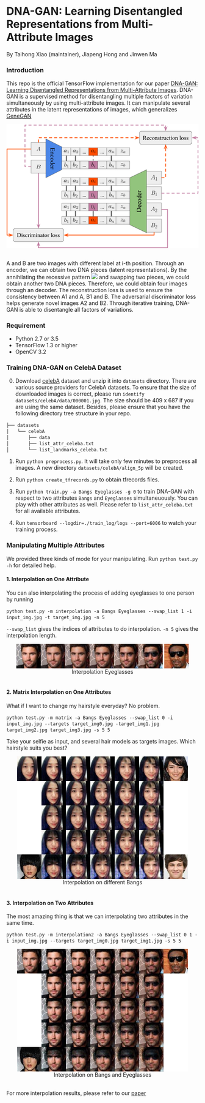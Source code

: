 # DNA-GAN: Learning Disentangled Representations from Multi-Attribute Images

By Taihong Xiao (maintainer), Jiapeng Hong and Jinwen Ma

### Introduction

This repo is the official TensorFlow implementation for our paper [DNA-GAN: Learning Disentangled Representations from
Multi-Attribute Images](https://openreview.net/pdf?id=Syr8Qc1CW).
DNA-GAN is a supervised method for disentangling multiple factors of variation simultaneously by using
multi-attribute images. It can manipulate several attributes in the latent representations of images,
which generalizes [GeneGAN](https://github.com/Prinsphield/GeneGAN)

<div align="center">
<img align="center" src="images/framework.jpg" width="600" alt="DNA-GAN Framework">
</div>
<br/>

A and B are two images with different label at i-th position. Through an encoder, we can obtain
two DNA pieces (latent representations). By the annihilating the recessive pattern
![](http://quicklatex.com/cache3/05/ql_088d41851d100d390593490aaa154d05_l3.png) and swapping
two pieces, we could obtain another two DNA pieces. Therefore, we could obtain four images through
an decoder. The reconstruction loss is used to ensure the consistency between A1 and A, B1 and B.
The adversarial discriminator loss helps generate novel images A2 and B2.
Through iterative training, DNA-GAN is able to disentangle all factors of variations.

### Requirement

- Python 2.7 or 3.5
- TensorFlow 1.3 or higher
- OpenCV 3.2


### Training DNA-GAN on CelebA Dataset

0. Download [celebA](http://mmlab.ie.cuhk.edu.hk/projects/CelebA.html) dataset and unzip it into
`datasets` directory. There are various source providers for CelebA datasets. To ensure that the
size of downloaded images is correct, please run `identify datasets/celebA/data/000001.jpg`. The
size should be 409 x 687 if you are using the same dataset. Besides, please ensure that you have
the following directory tree structure in your repo.

```
├── datasets
│   └── celebA
│       ├── data
│       ├── list_attr_celeba.txt
│       └── list_landmarks_celeba.txt
```

1. Run `python preprocess.py`. It will take only few minutes to preprocess all images.
A new directory `datasets/celebA/align_5p` will be created.

2. Run `python create_tfrecords.py` to obtain tfrecords files.

3. Run `python train.py -a Bangs Eyeglasses -g 0` to train DNA-GAN with respect to two attributes
`Bangs` and `Eyeglasses` simultaneuously. You can play with other attributes as well. Please refer
to `list_attr_celeba.txt` for all available attributes.

4. Run `tensorboard --logdir=./train_log/logs --port=6006` to watch your training process.


### Manipulating Multiple Attributes

We provided three kinds of mode for your manipulating. Run `python test.py -h` for detailed help.

#### 1. Interpolation on One Attribute

You can also interpolating the process of adding eyeglasses to one person by running

    python test.py -m interpolation -a Bangs Eyeglasses --swap_list 1 -i input_img.jpg -t target_img.jpg -n 5

`--swap_list` gives the indices of attributes to do interpolation.
`-n 5` gives the interpolation length.

<div align="center">
<img align="center" src="images/interpolation.jpg" alt="interpolation">
<img align="center" src="images/Eyeglasses.jpg" alt="interpolation">
</div>
<div align="center">
Interpolation Eyeglasses
</div>
<br/>


#### 2. Matrix Interpolation on One Attributes

What if I want to change my hairstyle everyday? No problem.

    python test.py -m matrix -a Bangs Eyeglasses --swap_list 0 -i input_img.jpg --targets target_img0.jpg -target_img1.jpg target_img2.jpg target_img3.jpg -s 5 5

Take your selfie as input, and several hair models as targets images. Which hairstyle suits you best?

<div align="center">
<img align="center" src="images/four_matrix.jpg" alt="four_matrix">
</div>
<div align="center">
Interpolation on different Bangs
</div>
<br/>


#### 3. Interpolation on Two Attributes

The most amazing thing is that we can interpolating two attributes in the same time.

    python test.py -m interpolation2 -a Bangs Eyeglasses --swap_list 0 1 -i input_img.jpg --targets target_img0.jpg target_img1.jpg -s 5 5

<div align="center">
<img align="center" src="images/interpolation2.jpg" alt="interpolation2">
</div>
<div align="center">
Interpolation on Bangs and Eyeglasses
</div>
<br/>


For more interpolation results, please refer to our [paper](https://openreview.net/pdf?id=Syr8Qc1CW)

